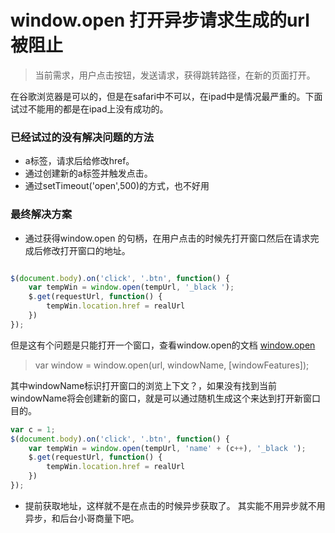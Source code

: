 # window.open 打开异步请求生成的url被阻止 #

> 当前需求，用户点击按钮，发送请求，获得跳转路径，在新的页面打开。

在谷歌浏览器是可以的，但是在safari中不可以，在ipad中是情况最严重的。下面试过不能用的都是在ipad上没有成功的。

### 已经试过的没有解决问题的方法 ###

* a标签，请求后给修改href。
* 通过创建新的a标签并触发点击。
* 通过setTimeout('open',500)的方式，也不好用

### 最终解决方案 ###

* 通过获得window.open 的句柄，在用户点击的时候先打开窗口然后在请求完成后修改打开窗口的地址。

```javascript

$(document.body).on('click', '.btn', function() {
    var tempWin = window.open(tempUrl, '_black ');
    $.get(requestUrl, function() {
        tempWin.location.href = realUrl
    })
});

```
但是这有个问题是只能打开一个窗口，查看window.open的文档 [window.open](https://developer.mozilla.org/en-US/docs/Web/API/Window/open)

> var window = window.open(url, windowName, [windowFeatures]);

其中windowName标识打开窗口的浏览上下文？，如果没有找到当前windowName将会创建新的窗口，就是可以通过随机生成这个来达到打开新窗口目的。

```javascript
var c = 1;
$(document.body).on('click', '.btn', function() {
    var tempWin = window.open(tempUrl, 'name' + (c++), '_black ');
    $.get(requestUrl, function() {
        tempWin.location.href = realUrl
    })
});

```


* 提前获取地址，这样就不是在点击的时候异步获取了。 其实能不用异步就不用异步，和后台小哥商量下吧。





